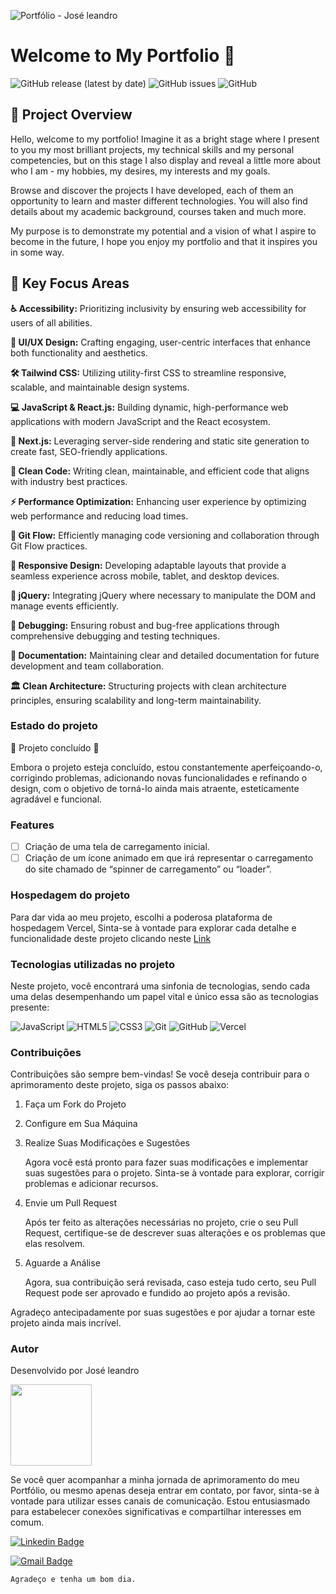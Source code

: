 
![Portfólio - José leandro](https://github.com/user-attachments/assets/2613ae8c-8569-4487-b4ca-8d5ecd88fc50)

# Welcome to My Portfolio 🌟
 ![GitHub release (latest by date)](https://img.shields.io/github/v/release/jose-leandro/Portfolio)
![GitHub issues](https://img.shields.io/github/issues/jose-leandro/Portfolio)
![GitHub](https://img.shields.io/github/license/jose-leandro/Portfolio)

## 🎯 Project Overview

Hello, welcome to my portfolio! Imagine it as a bright stage where I present to you my most brilliant projects, my technical skills and my personal competencies, but on this stage I also display and reveal a little more about who I am - my hobbies, my desires, my interests and my goals.

Browse and discover the projects I have developed, each of them an opportunity to learn and master different technologies. You will also find details about my academic background, courses taken and much more.

My purpose is to demonstrate my potential and a vision of what I aspire to become in the future, I hope you enjoy my portfolio and that it inspires you in some way.

## 🔧 Key Focus Areas

**♿ Accessibility:** Prioritizing inclusivity by ensuring web accessibility for users of all abilities.

**🎨 UI/UX Design:** Crafting engaging, user-centric interfaces that enhance both functionality and aesthetics.

**🛠️ Tailwind CSS:** Utilizing utility-first CSS to streamline responsive, scalable, and maintainable design systems.

**💻 JavaScript & React.js:** Building dynamic, high-performance web applications with modern JavaScript and the React ecosystem.

**🚀 Next.js:** Leveraging server-side rendering and static site generation to create fast, SEO-friendly applications.

**📏 Clean Code:** Writing clean, maintainable, and efficient code that aligns with industry best practices.

**⚡ Performance Optimization:** Enhancing user experience by optimizing web performance and reducing load times.

**🔄 Git Flow:** Efficiently managing code versioning and collaboration through Git Flow practices.

**📱 Responsive Design:** Developing adaptable layouts that provide a seamless experience across mobile, tablet, and desktop devices.

**🔗 jQuery:** Integrating jQuery where necessary to manipulate the DOM and manage events efficiently.

**🐞 Debugging:** Ensuring robust and bug-free applications through comprehensive debugging and testing techniques.

**📝 Documentation:** Maintaining clear and detailed documentation for future development and team collaboration.

**🏛️ Clean Architecture:** Structuring projects with clean architecture principles, ensuring scalability and long-term maintainability.


### Estado do projeto
 
   :construction: Projeto concluído :construction:
    
   <p>Embora o projeto esteja concluído, estou constantemente aperfeiçoando-o, corrigindo problemas, adicionando novas funcionalidades e refinando o design, com o objetivo de  
   torná-lo ainda mais atraente, esteticamente agradável e funcional.</p>

### Features

- [ ] Criação de uma tela de carregamento inicial.
- [ ] Criação de um ícone animado em que irá representar o carregamento do site chamado de “spinner de carregamento” ou “loader”.

### Hospedagem do projeto

Para dar vida ao meu projeto, escolhi a poderosa plataforma de hospedagem Vercel, Sinta-se à vontade para explorar cada detalhe e funcionalidade deste projeto clicando neste
[Link](https://portfolio-joseleandro.vercel.app/)


### Tecnologias utilizadas no projeto

Neste projeto, você encontrará uma sinfonia de tecnologias, sendo cada uma delas desempenhando um papel vital e único essa são as tecnologias presente:

![JavaScript](https://img.shields.io/badge/javascript-%23323330.svg?style=for-the-badge&logo=javascript&logoColor=%23F7DF1E) ![HTML5](https://img.shields.io/badge/html5-%23E34F26.svg?style=for-the-badge&logo=html5&logoColor=white)  ![CSS3](https://img.shields.io/badge/css3-%231572B6.svg?style=for-the-badge&logo=css3&logoColor=white)   ![Git](https://img.shields.io/badge/git-%23F05033.svg?style=for-the-badge&logo=git&logoColor=white) ![GitHub](https://img.shields.io/badge/github-%23121011.svg?style=for-the-badge&logo=github&logoColor=white) ![Vercel](https://img.shields.io/badge/vercel-%23000000.svg?style=for-the-badge&logo=vercel&logoColor=white)  


### Contribuições

 Contribuições são sempre bem-vindas! Se você deseja contribuir para o aprimoramento deste projeto, siga os passos abaixo:
 
  1. Faça um Fork do Projeto
 
  2. Configure em Sua Máquina
 
  3. Realize Suas Modificações e Sugestões
     
      Agora você está pronto para fazer suas modificações e implementar suas sugestões para o projeto. Sinta-se à vontade para explorar, corrigir problemas e adicionar recursos.
 
 4. Envie um Pull Request
 
      Após ter feito as alterações necessárias no projeto, crie o seu Pull Request, certifique-se de descrever suas alterações e os problemas que elas resolvem.
 
 5. Aguarde a Análise
 
      Agora, sua contribuição será revisada, caso esteja tudo certo, seu Pull Request pode ser aprovado e fundido ao projeto após a revisão.
 
 Agradeço antecipadamente por suas sugestões e por ajudar a tornar este projeto ainda mais incrível. 


### Autor

 <p>Desenvolvido por José leandro</p>

 <img src="https://github.com/Jose-leandro/Calculadora-OES/assets/104599482/aa4ab3f4-e5a8-4958-bcdd-3307242019f8" width="130px;"/>

 <p>Se você quer acompanhar a minha jornada de aprimoramento do meu Portfólio, ou mesmo apenas deseja entrar em contato, por favor, sinta-se à vontade para utilizar esses canais de comunicação. Estou entusiasmado para estabelecer conexões significativas e compartilhar interesses em comum.</p>

 [![Linkedin Badge](https://img.shields.io/badge/-Leandro-blue?style=flat-square&logo=Linkedin&logoColor=white&link=https://www.linkedin.com/in/tgmarinho/)](https://www.linkedin.com/in/josé-leandro-do-nascimento/) 

[![Gmail Badge](https://img.shields.io/badge/-jose.leandro.nasciment@gmail.com-c14438?style=flat-square&logo=Gmail&logoColor=white&link=mailto:jose.leandro.nasciment@gmail.com)](mailto:jose.leandro.nasciment@gmail.com)

    Agradeço e tenha um bom dia.

